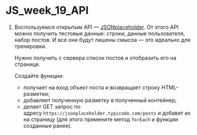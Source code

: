 # JS_week_19_API
1. Воспользуемся открытым API — [JSONplaceholder](https://jsonplaceholder.typicode.com/). От этого API можно получить тестовые данные: строки, данные пользователя, набор постов. И все они будут лишены смысла — это идеально для тренировки.
    
    Нужно получить с сервера список постов и отобразить его на странице. 
    
    Создайте функции:
    
    - получает на вход объект поста и возвращает строку HTML-разметки;
    - добавляет полученную разметку в полученный контейнер;
    - делает GET запрос по адресу `https://jsonplaceholder.typicode.com/posts` и добавит их на страницу (для этого примените метод `forEach` и функции созданные ранее).
